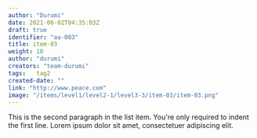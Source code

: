 ```yaml
---
author: "Durumi"
date: 2021-06-02T04:35:03Z
draft: true
identifier: "aa-003"
title: item-03
weight: 10
author: "durumi"
creators: "team-durumi"
tags:	tag2
created-date: ""
link: "http://www.peace.com"
image: "/items/level1/level2-1/level3-3/item-03/item-03.png"
---
```


This is the second paragraph in the list item. You're
only required to indent the first line. Lorem ipsum dolor
sit amet, consectetuer adipiscing elit.